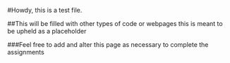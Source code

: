 #Howdy, this is a test file.

##This will be filled with other types of code or webpages this is meant to be upheld as a placeholder

###Feel free to add and alter this page as necessary to complete the assignments
